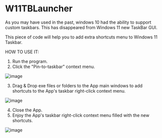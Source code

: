 # W11TBLauncher

As you may have used in the past, windows 10 had the ability to support custom taskbars.
This has disappeared from Windows 11 new TaskBar GUI.

This piece of code will help you to add extra shortcuts menu to Windows 11 Taskbar.

HOW TO USE IT:
1. Run the program.
2. Click the "Pin-to-taskbar" context menu.

![image](https://user-images.githubusercontent.com/22561765/192773639-aacb5c14-377f-42a8-a66b-da7697f82f04.png)

3. Drag & Drop exe files or folders to the App main windows to add shortcuts to the App's taskbar right-click context menu.

![image](https://user-images.githubusercontent.com/22561765/192773891-d528c261-0e59-446f-92ea-9d0fe0bd7522.png)

4. Close the App.
5. Enjoy the App's taskbar right-click context menu filled with the new shortcuts.

![image](https://user-images.githubusercontent.com/22561765/192773370-7a6b8ff3-e734-4ab8-b098-8b1ca1380a0b.png)
